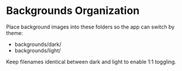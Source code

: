 # Backgrounds Organization

Place background images into these folders so the app can switch by theme:

- backgrounds/dark/
- backgrounds/light/

Keep filenames identical between dark and light to enable 1:1 toggling.
